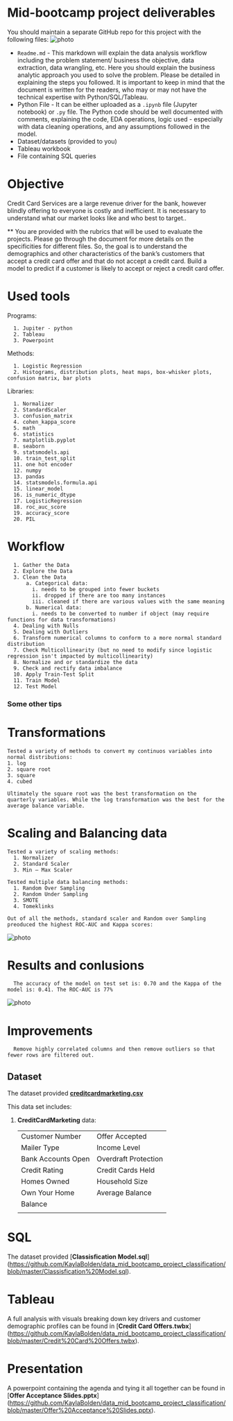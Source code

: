 # Mid-bootcamp project deliverables

You should maintain a separate GitHub repo for this project with the following files:
![photo](https://github.com/KaylaBolden/data_mid_bootcamp_project_classification/blob/master/Screen%20Shot%202021-12-04%20at%205.08.14%20PM.png)

- `Readme.md` - This markdown will explain the data analysis workflow including the problem statement/ business the objective, data extraction, data wrangling, etc. Here you should explain the business analytic approach you used to solve the problem. Please be detailed in explaining the steps you followed. It is important to keep in mind that the document is written for the readers, who may or may not have the technical expertise with Python/SQL/Tableau.
- Python File - It can be either uploaded as a `.ipynb` file (Jupyter notebook) or `.py` file. The Python code should be well documented with comments, explaining the code, EDA operations, logic used - especially with data cleaning operations, and any assumptions followed in the model.
- Dataset/datasets (provided to you)
- Tableau workbook
- File containing SQL queries
# Objective 
Credit Card Services are a large revenue driver for the bank, however blindly offering to everyone is costly and inefficient. It is necessary to understand what our market looks like and who best to target.. 

\*\* You are provided with the rubrics that will be used to evaluate the projects. Please go through the document for more details on the specificities for different files.
So, the goal is to understand the demographics and other characteristics of the bank’s customers that accept a credit card offer and that do not accept a credit card.
Build a model to predict if a customer is likely to accept or reject a credit card offer.

 # Used tools 
  Programs: 

      1. Jupiter - python
      2. Tableau
      3. Powerpoint

  Methods:

      1. Logistic Regression
      2. Histograms, distribution plots, heat maps, box-whisker plots, confusion matrix, bar plots

  Libraries:

      1. Normalizer
      2. StandardScaler
      3. confusion_matrix
      4. cohen_kappa_score
      5. math
      6. statistics 
      7. matplotlib.pyplot
      8. seaborn
      9. statsmodels.api
      10. train_test_split
      11. one hot encoder
      12. numpy
      13. pandas
      14. statsmodels.formula.api
      15. linear_model
      16. is_numeric_dtype
      17. LogisticRegression
      18. roc_auc_score
      19. accuracy_score
      20. PIL

 # Workflow
      1. Gather the Data 
      2. Explore the Data 
      3. Clean the Data 
          a. Categorical data: 
            i. needs to be grouped into fewer buckets
            ii. dropped if there are too many instances
            iii. cleaned if there are various values with the same meaning 
          b. Numerical data: 
            i. needs to be converted to number if object (may require functions for data transformations)
      4. Dealing with Nulls 
      5. Dealing with Outliers 
      6. Transform numerical columns to conform to a more normal standard distribution
      7. Check Multicollinearity (but no need to modify since logistic regression isn't impacted by multicollinearity) 
      8. Normalize and or standardize the data 
      9. Check and rectify data imbalance
      10. Apply Train-Test Split 
      11. Train Model 
      12. Test Model

### Some other tips
# Transformations
    Tested a variety of methods to convert my continuos variables into normal distributions:
    1. log
    2. square root
    3. square
    4. cubed 

    Ultimately the square root was the best transformation on the quarterly variables. While the log transformation was the best for the average balance variable. 

# Scaling and Balancing data

    Tested a variety of scaling methods:
      1. Normalizer
      2. Standard Scaler
      3. Min – Max Scaler

    Tested multiple data balancing methods:
      1. Random Over Sampling
      2. Random Under Sampling
      3. SMOTE
      4. Tomeklinks

    Out of all the methods, standard scaler and Random over Sampling preoduced the highest ROC-AUC and Kappa scores:
![photo](https://github.com/KaylaBolden/data_mid_bootcamp_project_classification/blob/master/table.png)

# Results and conlusions 
      The accuracy of the model on test set is: 0.70 and the Kappa of the model is: 0.41. The ROC-AUC is 77%
![photo](https://github.com/KaylaBolden/data_mid_bootcamp_project_classification/blob/master/Screen%20Shot%202021-12-04%20at%204.51.05%20PM.png)


# Improvements
      Remove highly correlated columns and then remove outliers so that fewer rows are filtered out.

## Dataset

The dataset provided [**creditcardmarketing.csv**](https://github.com/KaylaBolden/data_mid_bootcamp_project_classification/blob/master/creditcardmarketing.csv) 


This data set includes:

1. **CreditCardMarketing** data:

    |   |   |
    |---|---|
    |  Customer Number | Offer Accepted   |
    | Mailer Type  | Income Level  |
    | Bank Accounts Open  |  Overdraft Protection |
    |  Credit Rating | Credit Cards Held  |
    | Homes Owned|Household Size|
    | Own Your Home|Average Balance|
    | Balance||
    |||


# SQL
The dataset provided [**Classisfication Model.sql**]
(https://github.com/KaylaBolden/data_mid_bootcamp_project_classification/blob/master/Classisfication%20Model.sql). 

# Tableau
A full analysis with visuals breaking down key drivers and customer demographic profiles can be found in [**Credit Card Offers.twbx**]
(https://github.com/KaylaBolden/data_mid_bootcamp_project_classification/blob/master/Credit%20Card%20Offers.twbx). 

# Presentation
A powerpoint containing the agenda and tying it all together can be found in [**Offer Acceptance Slides.pptx**]
(https://github.com/KaylaBolden/data_mid_bootcamp_project_classification/blob/master/Offer%20Acceptance%20Slides.pptx). 
